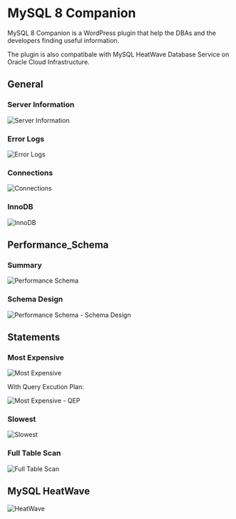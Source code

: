 # MySQL 8 Companion

MySQL 8 Companion is a WordPress plugin that help the DBAs and the developers finding useful information.

The plugin is also compatibale with MySQL HeatWave Database Service on Oracle Cloud Infrastructure.

## General

### Server Information

![Server Information](assets/general.png)

### Error Logs

![Error Logs](assets/error_log.png)

### Connections

![Connections](assets/connections.png)

### InnoDB

![InnoDB](assets/innodb.png)

## Performance_Schema

### Summary

![Performance Schema](assets/performance_schema.png)

### Schema Design

![Performance Schema - Schema Design](assets/schema_design.png)

## Statements

### Most Expensive

![Most Expensive](assets/statements01.png)

With Query Excution Plan:

![Most Expensive - QEP](assets/statements02.png)

### Slowest

![Slowest](assets/statements03.png)

### Full Table Scan

![Full Table Scan](assets/statements04.png)

## MySQL HeatWave

![HeatWave](assets/HeatWave.png)
